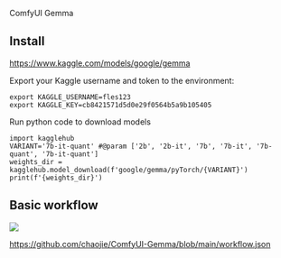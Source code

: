 ComfyUI Gemma

## Install

https://www.kaggle.com/models/google/gemma

Export your Kaggle username and token to the environment:

```
export KAGGLE_USERNAME=fles123
export KAGGLE_KEY=cb8421571d5d0e29f0564b5a9b105405
```

Run python code to download models

```
import kagglehub
VARIANT='7b-it-quant' #@param ['2b', '2b-it', '7b', '7b-it', '7b-quant', '7b-it-quant']
weights_dir = kagglehub.model_download(f'google/gemma/pyTorch/{VARIANT}')
print(f'{weights_dir}')
```

## Basic workflow

<img src="wf.png" raw=true>

https://github.com/chaojie/ComfyUI-Gemma/blob/main/workflow.json